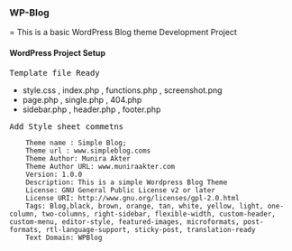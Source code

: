 ### WP-Blog
=
This is a basic WordPress Blog theme Development Project

#### WordPress Project Setup

<samp>Template file Ready</samp>
* style.css , index.php , functions.php , screenshot.png
* page.php , single.php , 404.php
* sidebar.php , header.php , footer.php



<samp>Add Style sheet commetns</samp>
```
    Theme name : Simple Blog;
    Theme url : www.simpleblog.coms
    Theme Author: Munira Akter
    Theme Author URL: www.muniraakter.com
    Version: 1.0.0
    Description: This is a simple Wordpress Blog Theme
    License: GNU General Public License v2 or later
    License URI: http://www.gnu.org/licenses/gpl-2.0.html
    Tags: Blog,black, brown, orange, tan, white, yellow, light, one-column, two-columns, right-sidebar, flexible-width, custom-header, custom-menu, editor-style, featured-images, microformats, post-formats, rtl-language-support, sticky-post, translation-ready
    Text Domain: WPBlog

```



